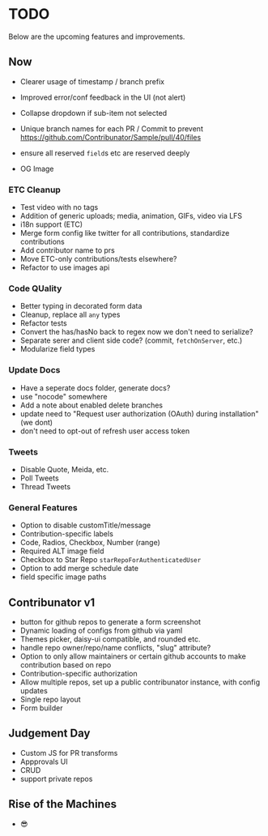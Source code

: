 # TODO

Below are the upcoming features and improvements.

## Now

- Clearer usage of timestamp / branch prefix

- Improved error/conf feedback in the UI (not alert)
- Collapse dropdown if sub-item not selected

- Unique branch names for each PR / Commit to prevent https://github.com/Contribunator/Sample/pull/40/files

- ensure all reserved `field`s etc are reserved deeply

- OG Image

### ETC Cleanup

- Test video with no tags
- Addition of generic uploads; media, animation, GIFs, video via LFS
- i18n support (ETC)
- Merge form config like twitter for all contributions, standardize contributions
- Add contributor name to prs
- Move ETC-only contributions/tests elsewhere?
- Refactor to use images api

### Code QUality

- Better typing in decorated form data
- Cleanup, replace all `any` types
- Refactor tests
- Convert the has/hasNo back to regex now we don't need to serialize?
- Separate serer and client side code? (commit, `fetchOnServer`, etc.)
- Modularize field types

### Update Docs

- Have a seperate docs folder, generate docs?
- use "nocode" somewhere
- Add a note about enabled delete branches
- update need to "Request user authorization (OAuth) during installation" (we dont)
- don't need to opt-out of refresh user access token

### Tweets

- Disable Quote, Meida, etc.
- Poll Tweets
- Thread Tweets

### General Features

- Option to disable customTitle/message
- Contribution-specific labels
- Code, Radios, Checkbox, Number (range)
- Required ALT image field
- Checkbox to Star Repo `starRepoForAuthenticatedUser`
- Option to add merge schedule date
- field specific image paths

## Contribunator v1

- button for github repos to generate a form screenshot
- Dynamic loading of configs from github via yaml
- Themes picker, daisy-ui compatible, and rounded etc.
- handle repo owner/repo/name conflicts, "slug" attribute?
- Option to only allow maintainers or certain github accounts to make contribution based on repo
- Contribution-specific authorization
- Allow multiple repos, set up a public contribunator instance, with config updates
- Single repo layout
- Form builder

## Judgement Day

- Custom JS for PR transforms
- Appprovals UI
- CRUD
- support private repos

## Rise of the Machines

- 😎
